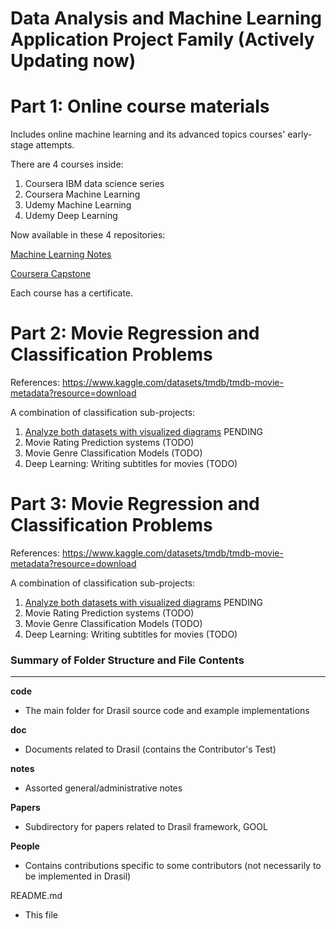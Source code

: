 # Data Analysis and Machine Learning Application Project Family (Actively Updating now)

# Part 1: Online course materials

Includes online machine learning and its advanced topics courses' early-stage attempts.

There are 4 courses inside:
1. Coursera IBM data science series
2. Coursera Machine Learning
3. Udemy Machine Learning
4. Udemy Deep Learning

Now available in these 4 repositories:

[Machine Learning Notes](https://github.com/daijingz/Data-Science-Machine-Learning/blob/main/Machine%20Learning%20Notes/Week_1.ipynb)

[Coursera Capstone](https://github.com/daijingz/Data-Science-Machine-Learning/tree/main/Coursera%20Capstone)

Each course has a certificate.

# Part 2: Movie Regression and Classification Problems

References: https://www.kaggle.com/datasets/tmdb/tmdb-movie-metadata?resource=download

A combination of classification sub-projects:
1. [Analyze both datasets with visualized diagrams](https://github.com/daijingz/Data-Science-Machine-Learning/blob/main/Movies/Movie%20Data%20Analysis.ipynb) PENDING
2. Movie Rating Prediction systems (TODO)
3. Movie Genre Classification Models (TODO)
4. Deep Learning: Writing subtitles for movies (TODO)

# Part 3: Movie Regression and Classification Problems

References: https://www.kaggle.com/datasets/tmdb/tmdb-movie-metadata?resource=download

A combination of classification sub-projects:
1. [Analyze both datasets with visualized diagrams](https://github.com/daijingz/Data-Science-Machine-Learning/blob/main/Movies/Movie%20Data%20Analysis.ipynb) PENDING
2. Movie Rating Prediction systems (TODO)
3. Movie Genre Classification Models (TODO)
4. Deep Learning: Writing subtitles for movies (TODO)

### Summary of Folder Structure and File Contents

--------------------------------------------------

**code**

- The main folder for Drasil source code and example implementations

**doc**

- Documents related to Drasil (contains the Contributor's Test)
  
**notes**

- Assorted general/administrative notes

**Papers**

- Subdirectory for papers related to Drasil framework, GOOL
  
**People**

- Contains contributions specific to some contributors (not necessarily to be implemented in Drasil)
  
README.md

- This file
